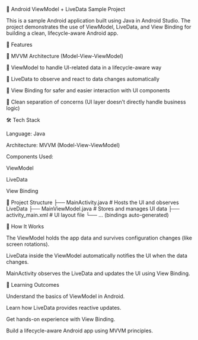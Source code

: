 📱 Android ViewModel + LiveData Sample Project

This is a sample Android application built using Java in Android Studio.
The project demonstrates the use of ViewModel, LiveData, and View Binding for building a clean, lifecycle-aware Android app.

🚀 Features

📌 MVVM Architecture (Model-View-ViewModel)

📌 ViewModel to handle UI-related data in a lifecycle-aware way

📌 LiveData to observe and react to data changes automatically

📌 View Binding for safer and easier interaction with UI components

📌 Clean separation of concerns (UI layer doesn’t directly handle business logic)

🛠️ Tech Stack

Language: Java

Architecture: MVVM (Model-View-ViewModel)

Components Used:

ViewModel

LiveData

View Binding

📂 Project Structure
├── MainActivity.java        # Hosts the UI and observes LiveData
├── MainViewModel.java       # Stores and manages UI data
├── activity_main.xml        # UI layout file
└── ... (bindings auto-generated)

🔑 How It Works

The ViewModel holds the app data and survives configuration changes (like screen rotations).

LiveData inside the ViewModel automatically notifies the UI when the data changes.

MainActivity observes the LiveData and updates the UI using View Binding.

🎯 Learning Outcomes

Understand the basics of ViewModel in Android.

Learn how LiveData provides reactive updates.

Get hands-on experience with View Binding.

Build a lifecycle-aware Android app using MVVM principles.
